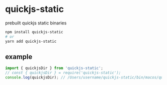 # quickjs-static

prebuilt quickjs static binaries

```sh
npm install quickjs-static
# or
yarn add quickjs-static
```

## example
```js
import { quickjsDir } from 'quickjs-static';
// const { quickjsDir } = require('quickjs-static');
console.log(quickjsDir); // /Users/username/quickjs-static/bin/macos/quickjs-2019-08-10
```
